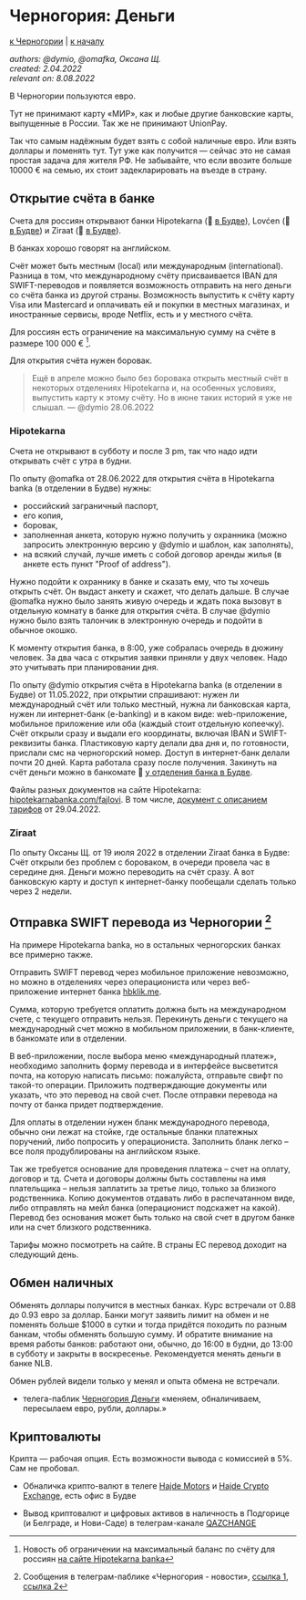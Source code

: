 Черногория: Деньги
==================

[к Черногории](./README.md) | [к началу](/README.md)

_authors: @dymio, @omafka, Оксана Щ.
<br/>created: 2.04.2022
<br/>relevant on: 8.08.2022_

В Черногории пользуются евро.

Тут не принимают карту «МИР», как и любые другие банковские карты, выпущенные в России. Так же не принимают UnionPay.

Так что самым надёжным будет взять с собой наличные евро. Или взять доллары и поменять тут. Тут уже как получится — сейчас это не самая простая задача для жителя РФ. Не забывайте, что если ввозите больше 10000 € на семью, их стоит задекларировать на въезде в страну.


Открытие счёта в банке
----------------------

Счета для россиян открывают банки Hipotekarna (📍 [в Будве](https://goo.gl/maps/urcPqLUMrKktqjKm9)), Lovćen (📍 [в Будве](https://goo.gl/maps/13AyXCKi5vkvyg1AA)) и Ziraat (📍 [в Будве](https://goo.gl/maps/9vc4kWEBXSQsYYh87)).

В банках хорошо говорят на английском.

Счёт может быть местным (local) или международным (international). Разница в том, что международному счёту присваивается IBAN для SWIFT-переводов и появляется возможность отправить на него деньги со счёта банка из другой страны. Возможность выпустить к счёту карту Visa или Mastercard и оплачивать ей и покупки в местных магазинах, и иностранные сервисы, вроде Netflix, есть и у местного счёта.

Для россиян есть ограничение на максимальную сумму на счёте в размере 100 000 € [^1].

Для открытия счёта нужен боровак.

> Ещё в апреле можно было без боровака открыть местный счёт в некоторых отделениях Hipotekarna и, на особенных условиях, выпустить карту к этому счёту. Но в июне таких историй я уже не слышал. — @dymio 28.06.2022

### Hipotekarna

Счета не открывают в субботу и после 3 pm, так что надо идти открывать счёт с утра в будни.

По опыту @omafka от 28.06.2022 для открытия счёта в Hipotekarna banka (в отделении в Будве) нужны:

- российский заграничный паспорт,
- его копия,
- боровак,
- заполненная анкета, которую нужно получить у охранника (можно запросить электронную версию у @dymio и шаблон, как заполнять),
- на всякий случай, лучше иметь с собой договор аренды жилья (в анкете есть пункт "Proof of address").

Нужно подойти к охраннику в банке и сказать ему, что ты хочешь открыть счёт. Он выдаст анкету и скажет, что делать дальше. В случае @omafka нужно было занять живую очередь и ждать пока вызовут в отдельную комнату в банке для открытия счёта. В случае @dymio нужно было взять талончик в электронную очередь и подойти в обычное окошко.

К моменту открытия банка, в 8:00, уже собралась очередь в дюжину человек. За два часа с открытия заявки приняли у двух человек. Надо это учитывать при планировании дня.

По опыту @dymio открытия счёта в Hipotekarna banka (в отделении в Будве) от 11.05.2022, при открытии спрашивают: нужен ли международный счёт или только местный, нужна ли банковская карта, нужен ли интернет-банк (e-banking) и в каком виде: web-приложение, мобильное приложение или оба (каждый стоит отдельную копеечку). Счёт открыли сразу и выдали его координаты, включая IBAN и SWIFT-реквизиты банка. Пластиковую карту делали два дня и, по готовности, прислали смс на черногорский номер. Доступ в интернет-банк делали почти 20 дней. Карта работала сразу после получения. Закинуть на счёт деньги можно в банкомате 📍 [у отделения банка в Будве](https://goo.gl/maps/urcPqLUMrKktqjKm9).

Файлы разных документов на сайте Hipotekarna: [hipotekarnabanka.com/fajlovi](https://www.hipotekarnabanka.com/fajlovi/). В том числе, [документ с описанием тарифов](https://www.hipotekarnabanka.com/fajlovi/odluka-o-tarifi-naknada-primjenjuje-se-od-29-4-2022-godine/109) от 29.04.2022.

### Ziraat

По опыту Оксаны Щ. от 19 июля 2022 в отделении Ziraat банка в Будве:
Счёт открыли без проблем с бороваком, в очереди провела час в середине дня. Деньги можно переводить на счёт сразу. А вот банковскую карту и доступ к интернет-банку пообещали сделать только через 2 недели.

Отправка SWIFT перевода из Черногории [^mn_news_20221125_01]
------------------------------------------------------------

На примере Hipotekarna banka, но в остальных черногорских банках все примерно также.

Отправить SWIFT перевод через мобильное приложение невозможно, но можно в отделениях через операциониста или через веб-приложение интернет банка [hbklik.me](https://hbklik.me).

Сумма, которую требуется оплатить должна быть на международном счете, с текущего отправить нельзя. Перекинуть деньги с текущего на международный счет можно в мобильном приложении, в банк-клиенте, в банкомате или в отделении.

В веб-приложении, после выбора меню «международный платеж», необходимо заполнить форму перевода и в интерфейсе высветится почта, на которую написать письмо: пожалуйста, отправьте свифт по такой-то операции. Приложить подтверждающие документы или указать, что это перевод на свой счет. После отправки перевода на почту от банка придет подтверждение.

Для оплаты в отделении нужен бланк международного перевода, обычно они лежат на стойке, где остальные бланки платежных поручений, либо попросить у операциониста. Заполнить бланк легко – все поля продублированы на английском языке.

Так же требуется основание для проведения платежа – счет на оплату, договор и тд. Счета и договоры должны быть составлены на имя плательщика – нельзя заплатить за третье лицо, только за близкого родственника. Копию документов отдавать либо в распечатанном виде, либо отправлять на мейл банка (операционист подскажет на какой). Перевод без основания может быть только на свой счет в другом банке или на счет близкого родственника.

Тарифы можно посмотреть на сайте. В страны ЕС перевод доходит на следующий день.

Обмен наличных
--------------

Обменять доллары получится в местных банках. Курс встречали от 0.88 до 0.93 евро за доллар. Банки могут заявить лимит на обмен и не поменять больше $1000 в сутки и тогда придётся походить по разным банкам, чтобы обменять большую сумму. И обратите внимание на время работы банков: работают они, обычно, до 16:00 в будни, до 13:00 в субботу и закрыты в воскресенье. Рекомендуется менять деньги в банке NLB.

Обмен рублей видели только у менял и опыта обмена не встречали.

- телега-паблик [Черногория Деньги](https://t.me/obmendengi) «меняем, обналичиваем, пересылаем евро, рубли, доллары.»

Криптовалюты
------------

Крипта — рабочая опция. Есть возможности вывода с комиссией в 5%. Сам не пробовал.

- Обналичка крипто-валют в телеге [Hajde Motors](https://t.me/hajdemotors) и [Hajde Crypto Exchange](https://t.me/hajdexchange), есть офис в Будве

- Вывод криптовалют и цифровых активов в наличность в Подгорице (и Белграде, и Нови-Саде) в телеграм-канале [QAZCHANGE](https://t.me/qazchange)

[^1]: Новость об ограничении на максимальный баланс по счёту для россиян [на сайте Hipotekarna banka](https://www.hipotekarnabanka.com/en/news/important-notice-for-citizens-of-the-russian-federation-457)
[^mn_news_20221125_01]: Сообщения в телеграм-паблике «Черногория - новости», [ссылка 1](https://t.me/VillaEdelweissMontenegro/6374), [ссылка 2](https://t.me/VillaEdelweissMontenegro/6388)
